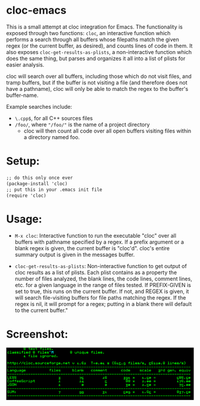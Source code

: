 cloc-emacs
==========

This is a small attempt at cloc integration for Emacs. The functionality is exposed through two functions: `cloc`, an interactive function which performs a search through all buffers whose filepaths match the given regex (or the current buffer, as desired), and counts lines of code in them. It also exposes `cloc-get-results-as-plists`, a non-interactive function which does the same thing, but parses and organizes it all into a list of plists for easier analysis.

cloc will search over all buffers, including those which do not visit files, and tramp buffers, but if the buffer is not visiting a file (and therefore does not have a pathname), cloc will only be able to match the regex to the buffer's buffer-name.

Example searches include:

- `\.cpp$`, for all C++ sources files
- `/foo/`, where `"/foo/"` is the name of a project directory
  - cloc will then count all code over all open buffers visiting files within a directory named foo.

# Setup:

```elisp
;; do this only once ever
(package-install 'cloc)
;; put this in your .emacs init file
(require 'cloc)
```

# Usage:

- `M-x cloc`: Interactive function to run the executable "cloc" over all buffers with pathname specified by a regex. If a prefix argument or a blank regex is given, the current buffer is "cloc'd". cloc's entire summary output is given in the messages buffer.

- `cloc-get-results-as-plists`: Non-interactive function to get output of cloc results as a list of plists. Each plist contains as a property the number of files analyzed, the blank lines, the code lines, comment lines, etc. for a given language in the range of files tested. If PREFIX-GIVEN is set to true, this runs on the current buffer. If not, and REGEX is given, it will search file-visiting buffers for file paths matching the regex. If the regex is nil, it will prompt for a regex; putting in a blank there will default to the current buffer."

# Screenshot:

![cloc example usage](doc/cloc-screenshot.png)
